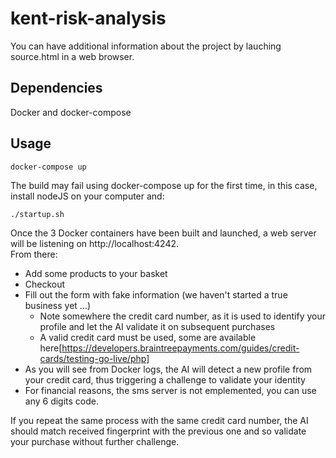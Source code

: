 # kent-risk-analysis

You can have additional information about the project by lauching source.html in a web browser.

## Dependencies

Docker and docker-compose

## Usage
```
docker-compose up 
```

The build may fail using docker-compose up for the first time, in this case, install nodeJS on your computer and:

```
./startup.sh
```

Once the 3 Docker containers have been built and launched, a web server will be listening on http://localhost:4242.  
From there:
* Add some products to your basket
* Checkout
* Fill out the form with fake information (we haven't started a true business yet ...)
    * Note somewhere the credit card number, as it is used to identify your profile and let the AI validate it on subsequent purchases
    * A valid credit card must be used, some are available here[https://developers.braintreepayments.com/guides/credit-cards/testing-go-live/php]
* As you will see from Docker logs, the AI will detect a new profile from your credit card, thus triggering a challenge to validate your identity
* For financial reasons, the sms server is not emplemented, you can use any 6 digits code.

If you repeat the same process with the same credit card number, the AI should match received fingerprint with the previous one and so validate your purchase without further challenge.
